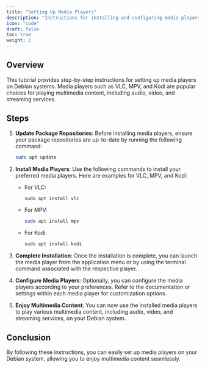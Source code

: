 ```yaml
---
title: "Setting Up Media Players"
description: "Instructions for installing and configuring media players like VLC, MPV, or Kodi for playing multimedia content on Debian."
icon: "code"
draft: false
toc: true
weight: 1
---
```


## Overview

This tutorial provides step-by-step instructions for setting up media players on Debian systems. Media players such as VLC, MPV, and Kodi are popular choices for playing multimedia content, including audio, video, and streaming services.

## Steps

1. **Update Package Repositories**: Before installing media players, ensure your package repositories are up-to-date by running the following command:

    ```bash
    sudo apt update
    ```

2. **Install Media Players**: Use the following commands to install your preferred media players. Here are examples for VLC, MPV, and Kodi:

    - For VLC:
      ```bash
      sudo apt install vlc
      ```

    - For MPV:
      ```bash
      sudo apt install mpv
      ```

    - For Kodi:
      ```bash
      sudo apt install kodi
      ```

3. **Complete Installation**: Once the installation is complete, you can launch the media player from the application menu or by using the terminal command associated with the respective player.

4. **Configure Media Players**: Optionally, you can configure the media players according to your preferences. Refer to the documentation or settings within each media player for customization options.

5. **Enjoy Multimedia Content**: You can now use the installed media players to play various multimedia content, including audio, video, and streaming services, on your Debian system.

## Conclusion

By following these instructions, you can easily set up media players on your Debian system, allowing you to enjoy multimedia content seamlessly.
